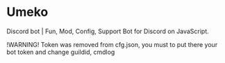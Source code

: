 # Umeko
Discord bot | Fun, Mod, Config, Support
Bot for Discord on JavaScript.

!WARNING!
Token was removed from cfg.json, you must to put there your bot token and change guildid, cmdlog
